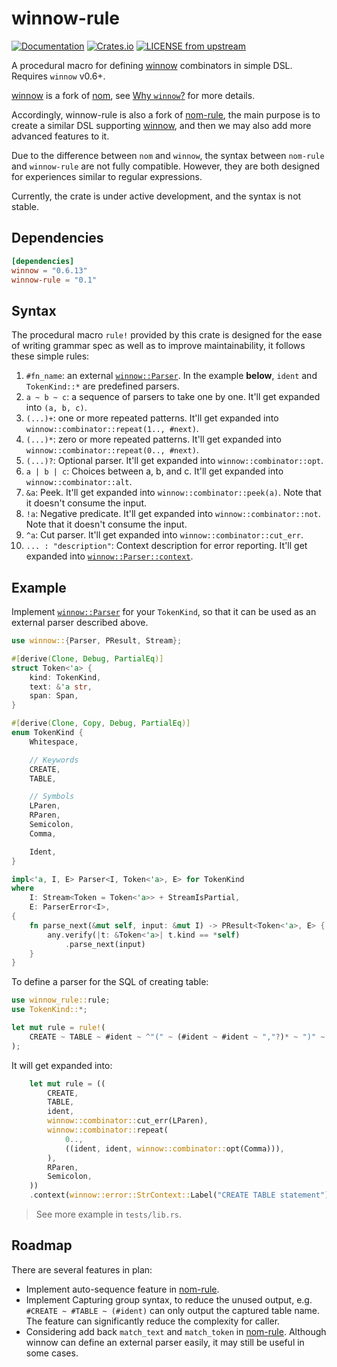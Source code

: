 # winnow-rule

[![Documentation](https://docs.rs/winnow-rule/badge.svg)](https://docs.rs/winnow-rule/)
[![Crates.io](https://img.shields.io/crates/v/winnow-rule.svg)](https://crates.io/crates/winnow-rule)
[![LICENSE from upstream](https://img.shields.io/github/license/andylokandy/nom-rule.svg)](https://github.com/andylokandy/nom-rule/blob/master/LICENSE)

A procedural macro for defining [winnow][winnow] combinators in simple DSL. Requires `winnow` v0.6+.

[winnow][winnow] is a fork of [nom][nom], see [Why `winnow`?][why-winnow] for more details.

Accordingly, winnow-rule is also a fork of [nom-rule][nom-rule], the main purpose is to create a similar DSL supporting [winnow][winnow], and then we may also add more advanced features to it.

Due to the difference between `nom` and `winnow`, the syntax between `nom-rule` and `winnow-rule` are not fully compatible. However, they are both designed for experiences similar to regular expressions.

Currently, the crate is under active development, and the syntax is not stable.

[winnow]: https://crates.io/crates/winnow
[nom]: https://crates.io/crates/nom
[nom-rule]: https://crates.io/crates/nom-rule
[why-winnow]: https://docs.rs/winnow/latest/winnow/_topic/why/index.html#nom

## Dependencies

```toml
[dependencies]
winnow = "0.6.13"
winnow-rule = "0.1"
```

## Syntax

The procedural macro `rule!` provided by this crate is designed for the ease of writing grammar spec as well as to improve maintainability, it follows these simple rules:

1. `#fn_name`: an external [`winnow::Parser`][winnow-parser]. In the example **below**, `ident` and `TokenKind::*` are predefined parsers.
2. `a ~ b ~ c`: a sequence of parsers to take one by one. It'll get expanded into `(a, b, c)`.
3. `(...)+`: one or more repeated patterns. It'll get expanded into `winnow::combinator::repeat(1.., #next)`.
4. `(...)*`: zero or more repeated patterns. It'll get expanded into `winnow::combinator::repeat(0.., #next)`.
5. `(...)?`: Optional parser. It'll get expanded into `winnow::combinator::opt`.
6. `a | b | c`: Choices between a, b, and c. It'll get expanded into `winnow::combinator::alt`.
7. `&a`: Peek. It'll get expanded into `winnow::combinator::peek(a)`. Note that it doesn't consume the input.
8. `!a`: Negative predicate. It'll get expanded into `winnow::combinator::not`. Note that it doesn't consume the input.
9. `^a`:  Cut parser. It'll get expanded into `winnow::combinator::cut_err`.
10. `... : "description"`: Context description for error reporting. It'll get expanded into [`winnow::Parser::context`][winnow-parser-context].

[winnow-parser]: https://docs.rs/winnow/latest/winnow/trait.Parser.html
[winnow-parser-context]: https://docs.rs/winnow/latest/winnow/trait.Parser.html#method.context

## Example

Implement [`winnow::Parser`][winnow-parser] for your `TokenKind`, so that it can be used as an external parser described above.

```rust
use winnow::{Parser, PResult, Stream};

#[derive(Clone, Debug, PartialEq)]
struct Token<'a> {
    kind: TokenKind,
    text: &'a str,
    span: Span,
}

#[derive(Clone, Copy, Debug, PartialEq)]
enum TokenKind {
    Whitespace,

    // Keywords
    CREATE,
    TABLE,

    // Symbols
    LParen,
    RParen,
    Semicolon,
    Comma,

    Ident,
}

impl<'a, I, E> Parser<I, Token<'a>, E> for TokenKind
where
    I: Stream<Token = Token<'a>> + StreamIsPartial,
    E: ParserError<I>,
{
    fn parse_next(&mut self, input: &mut I) -> PResult<Token<'a>, E> {
        any.verify(|t: &Token<'a>| t.kind == *self)
            .parse_next(input)
    }
}
```

To define a parser for the SQL of creating table:

```rust
use winnow_rule::rule;
use TokenKind::*;

let mut rule = rule!(
    CREATE ~ TABLE ~ #ident ~ ^"(" ~ (#ident ~ #ident ~ ","?)* ~ ")" ~ ";" : "CREATE TABLE statement"
);
```

It will get expanded into:

```rust
    let mut rule = ((
        CREATE,
        TABLE,
        ident,
        winnow::combinator::cut_err(LParen),
        winnow::combinator::repeat(
            0..,
            ((ident, ident, winnow::combinator::opt(Comma))),
        ),
        RParen,
        Semicolon,
    ))
    .context(winnow::error::StrContext::Label("CREATE TABLE statement"));
```

> See more example in `tests/lib.rs`.

## Roadmap

There are several features in plan:

* Implement auto-sequence feature in [nom-rule][nom-rule].
* Implement Capturing group syntax, to reduce the unused output, e.g. `#CREATE ~ #TABLE ~ (#ident)` can only output the captured table name. The feature can significantly reduce the complexity for caller.
* Considering add back `match_text` and `match_token` in [nom-rule][nom-rule]. Although winnow can define an external parser easily, it may still be useful in some cases.
